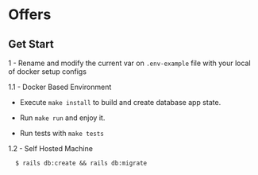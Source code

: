 # Offers

## Get Start

1 - Rename and modify the current var on `.env-example` file with your local of docker setup configs

1.1 - Docker Based Environment

  - Execute `make install` to build and create database app state.

  - Run `make run` and enjoy it. 

  - Run tests with `make tests`

1.2 - Self Hosted Machine

  ```
    $ rails db:create && rails db:migrate 
  ```

